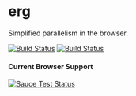 # erg
Simplified parallelism in the browser.

[![Build Status](https://travis-ci.org/dkushner/ergjs.svg?branch=master)](https://travis-ci.org/dkushner/ergjs)
[![Build Status](https://saucelabs.com/buildstatus/dkushner)](https://saucelabs.com/beta/builds/7d308342ce924c00bec33bf4c8850866)

#### Current Browser Support
[![Sauce Test Status](https://saucelabs.com/browser-matrix/dkushner.svg)](https://saucelabs.com/u/dkushner)



